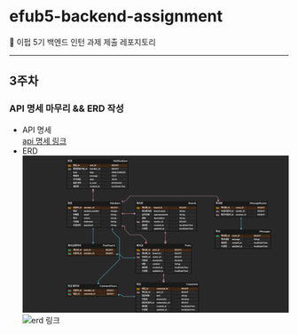 # efub5-backend-assignment
💙 이펍 5기 백엔드 인턴 과제 제출 레포지토리
**********
## 3주차
### API 명세 마무리 && ERD 작성
- API 명세 <br>
[api 명세 링크](https://m2nsp.gitbook.io/m2nsp/everytime)
- ERD <br>
![database_erd](./database_erd.png) <br>
![erd 링크](https://www.erdcloud.com/d/CxvS2pMFYYod7CuC2)